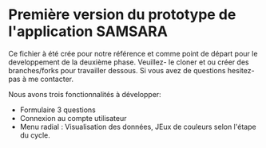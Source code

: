 # Première version du prototype de l'application SAMSARA

Ce fichier à été crée pour notre référence et comme point de départ pour le developpement de la deuxième phase. 
Veuillez- le cloner et ou créer des branches/forks pour travailler dessous. Si vous avez de questions hesitez-pas à 
me contacter. 

Nous avons trois fonctionnalités à développer:
* Formulaire 3 questions
* Connexion au compte utilisateur
* Menu radial : Visualisation des données, JEux de couleurs selon l'étape du cycle. 
